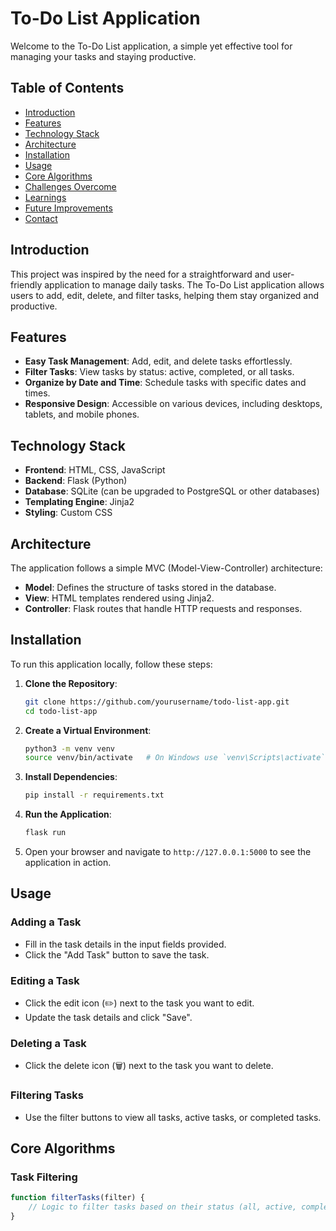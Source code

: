 # To-Do List Application

Welcome to the To-Do List application, a simple yet effective tool for managing your tasks and staying productive.

## Table of Contents

- [Introduction](#introduction)
- [Features](#features)
- [Technology Stack](#technology-stack)
- [Architecture](#architecture)
- [Installation](#installation)
- [Usage](#usage)
- [Core Algorithms](#core-algorithms)
- [Challenges Overcome](#challenges-overcome)
- [Learnings](#learnings)
- [Future Improvements](#future-improvements)
- [Contact](#contact)

## Introduction

This project was inspired by the need for a straightforward and user-friendly application to manage daily tasks. The To-Do List application allows users to add, edit, delete, and filter tasks, helping them stay organized and productive.

## Features

- **Easy Task Management**: Add, edit, and delete tasks effortlessly.
- **Filter Tasks**: View tasks by status: active, completed, or all tasks.
- **Organize by Date and Time**: Schedule tasks with specific dates and times.
- **Responsive Design**: Accessible on various devices, including desktops, tablets, and mobile phones.

## Technology Stack

- **Frontend**: HTML, CSS, JavaScript
- **Backend**: Flask (Python)
- **Database**: SQLite (can be upgraded to PostgreSQL or other databases)
- **Templating Engine**: Jinja2
- **Styling**: Custom CSS

## Architecture

The application follows a simple MVC (Model-View-Controller) architecture:

- **Model**: Defines the structure of tasks stored in the database.
- **View**: HTML templates rendered using Jinja2.
- **Controller**: Flask routes that handle HTTP requests and responses.

## Installation

To run this application locally, follow these steps:

1. **Clone the Repository**:
    ```bash
    git clone https://github.com/yourusername/todo-list-app.git
    cd todo-list-app
    ```

2. **Create a Virtual Environment**:
    ```bash
    python3 -m venv venv
    source venv/bin/activate   # On Windows use `venv\Scripts\activate`
    ```

3. **Install Dependencies**:
    ```bash
    pip install -r requirements.txt
    ```

4. **Run the Application**:
    ```bash
    flask run
    ```

5. Open your browser and navigate to `http://127.0.0.1:5000` to see the application in action.

## Usage

### Adding a Task

- Fill in the task details in the input fields provided.
- Click the "Add Task" button to save the task.

### Editing a Task

- Click the edit icon (✏️) next to the task you want to edit.
- Update the task details and click "Save".

### Deleting a Task

- Click the delete icon (🗑️) next to the task you want to delete.

### Filtering Tasks

- Use the filter buttons to view all tasks, active tasks, or completed tasks.

## Core Algorithms

### Task Filtering

```javascript
function filterTasks(filter) {
    // Logic to filter tasks based on their status (all, active, completed)
}
